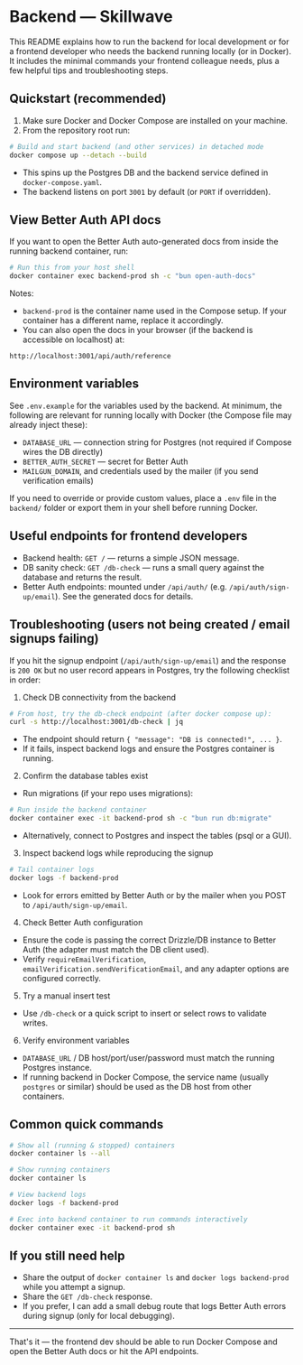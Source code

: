 # Backend — Skillwave

This README explains how to run the backend for local development or for a frontend developer who needs the backend running locally (or in Docker). It includes the minimal commands your frontend colleague needs, plus a few helpful tips and troubleshooting steps.

## Quickstart (recommended)

1. Make sure Docker and Docker Compose are installed on your machine.
2. From the repository root run:

```bash
# Build and start backend (and other services) in detached mode
docker compose up --detach --build
```

- This spins up the Postgres DB and the backend service defined in `docker-compose.yaml`.
- The backend listens on port `3001` by default (or `PORT` if overridden).

## View Better Auth API docs

If you want to open the Better Auth auto-generated docs from inside the running backend container, run:

```bash
# Run this from your host shell
docker container exec backend-prod sh -c "bun open-auth-docs"
```

Notes:
- `backend-prod` is the container name used in the Compose setup. If your container has a different name, replace it accordingly.
- You can also open the docs in your browser (if the backend is accessible on localhost) at:

```
http://localhost:3001/api/auth/reference
```

## Environment variables

See `.env.example` for the variables used by the backend. At minimum, the following are relevant for running locally with Docker (the Compose file may already inject these):

- `DATABASE_URL` — connection string for Postgres (not required if Compose wires the DB directly)
- `BETTER_AUTH_SECRET` — secret for Better Auth
- `MAILGUN_DOMAIN`, and credentials used by the mailer (if you send verification emails)

If you need to override or provide custom values, place a `.env` file in the `backend/` folder or export them in your shell before running Docker.

## Useful endpoints for frontend developers

- Backend health: `GET /` — returns a simple JSON message.
- DB sanity check: `GET /db-check` — runs a small query against the database and returns the result.
- Better Auth endpoints: mounted under `/api/auth/` (e.g. `/api/auth/sign-up/email`). See the generated docs for details.

## Troubleshooting (users not being created / email signups failing)

If you hit the signup endpoint (`/api/auth/sign-up/email`) and the response is `200 OK` but no user record appears in Postgres, try the following checklist in order:

1. Check DB connectivity from the backend

```bash
# From host, try the db-check endpoint (after docker compose up):
curl -s http://localhost:3001/db-check | jq
```

- The endpoint should return `{ "message": "DB is connected!", ... }`.
- If it fails, inspect backend logs and ensure the Postgres container is running.

2. Confirm the database tables exist

- Run migrations (if your repo uses migrations):

```bash
# Run inside the backend container
docker container exec -it backend-prod sh -c "bun run db:migrate"
```

- Alternatively, connect to Postgres and inspect the tables (psql or a GUI).

3. Inspect backend logs while reproducing the signup

```bash
# Tail container logs
docker logs -f backend-prod
```

- Look for errors emitted by Better Auth or by the mailer when you POST to `/api/auth/sign-up/email`.

4. Check Better Auth configuration

- Ensure the code is passing the correct Drizzle/DB instance to Better Auth (the adapter must match the DB client used).
- Verify `requireEmailVerification`, `emailVerification.sendVerificationEmail`, and any adapter options are configured correctly.

5. Try a manual insert test

- Use `/db-check` or a quick script to insert or select rows to validate writes.

6. Verify environment variables

- `DATABASE_URL` / DB host/port/user/password must match the running Postgres instance.
- If running backend in Docker Compose, the service name (usually `postgres` or similar) should be used as the DB host from other containers.

## Common quick commands

```bash
# Show all (running & stopped) containers
docker container ls --all

# Show running containers
docker container ls

# View backend logs
docker logs -f backend-prod

# Exec into backend container to run commands interactively
docker container exec -it backend-prod sh
```

## If you still need help

- Share the output of `docker container ls` and `docker logs backend-prod` while you attempt a signup.
- Share the `GET /db-check` response.
- If you prefer, I can add a small debug route that logs Better Auth errors during signup (only for local debugging).

---

That's it — the frontend dev should be able to run Docker Compose and open the Better Auth docs or hit the API endpoints.
